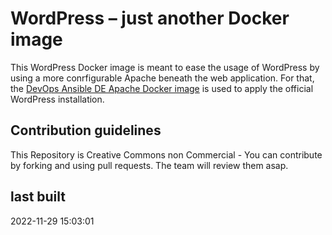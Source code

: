# WordPress – just another Docker image

This WordPress Docker image is meant to ease the usage of WordPress by using a more conrfigurable Apache beneath the web application. For that, the [DevOps Ansible DE Apache Docker image](https://github.com/devops-ansible/apache) is used to apply the official WordPress installation.

## Contribution guidelines

This Repository is Creative Commons non Commercial - You can contribute by forking and using pull requests. The team will review them asap.

## last built

2022-11-29 15:03:01
